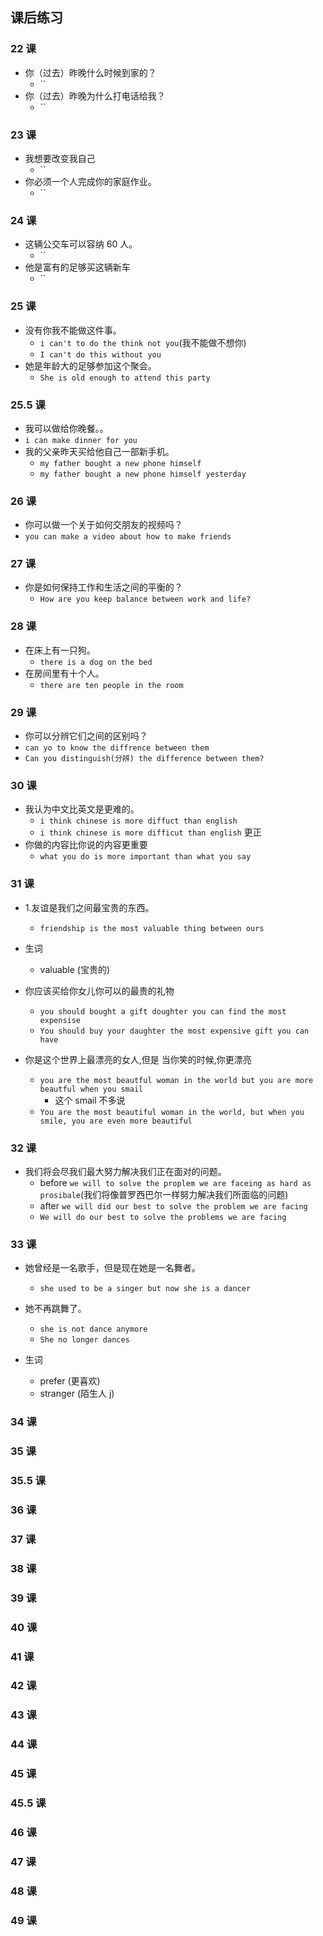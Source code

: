 ## 课后练习

### 22 课

- 你（过去）昨晚什么时候到家的？
  - ``
- 你（过去）昨晚为什么打电话给我？
  - ``

### 23 课

- 我想要改变我自己
  - ``
- 你必须一个人完成你的家庭作业。
  - ``

### 24 课

- 这辆公交车可以容纳 60 人。
  - ``
- 他是富有的足够买这辆新车
  - ``

### 25 课

- 没有你我不能做这件事。
  - `i can't to do the think not you`(我不能做不想你)
  -  `I can't do this without you`
- 她是年龄大的足够参加这个聚会。
  - `She is old enough to attend this party`

### 25.5 课

- 我可以做给你晚餐。。
- `i can make dinner for you`
- 我的父亲昨天买给他自己一部新手机。
  - `my father bought a new phone himself`
  - `my father bought a new phone himself yesterday`

### 26 课

- 你可以做一个关于如何交朋友的视频吗？
- `you can make a video about how to make friends`

### 27 课

- 你是如何保持工作和生活之间的平衡的？
  - `How are you keep balance between work and life?`

### 28 课

- 在床上有一只狗。
  - `there is a dog on the bed`
- 在房间里有十个人。
  - `there are ten people in the room`

### 29 课

- 你可以分辨它们之间的区别吗？
- `can yo to know the diffrence between them`
- `Can you distinguish(分辨) the difference between them?`

### 30 课

- 我认为中文比英文是更难的。
  - `i think chinese is more diffuct than english`
  - `i think chinese is more difficut than english` 更正
- 你做的内容比你说的内容更重要
  - `what you do is more important than what you say`

### 31 课

- 1.友谊是我们之间最宝贵的东西。

  - `friendship is the most valuable thing between ours`

- 生词

  - valuable (宝贵的)

- 你应该买给你女儿你可以的最贵的礼物
  - `you should bought a gift doughter you can find the most expensise`
  - `You should buy your daughter the most expensive gift you can have`
- 你是这个世界上最漂亮的女人,但是 当你笑的时候,你更漂亮
  - `you are the most beautful woman in the world but you are more beautful when you smail`
    - 这个 smail 不多说
  - `You are the most beautiful woman in the world, but when you smile, you are even more beautiful`

### 32 课

- 我们将会尽我们最大努力解决我们正在面对的问题。
  - before `we will to solve the proplem we are faceing as hard as prosibale`(我们将像普罗西巴尔一样努力解决我们所面临的问题)
  - after `we will did our best to solve the problem we are facing`
  - `We will do our best to solve the problems we are facing`

### 33 课

- 她曾经是一名歌手，但是现在她是一名舞者。
  - `she used to be a singer but now she is a dancer`
- 她不再跳舞了。
  - `she is not dance anymore`
  - `She no longer dances`

- 生词
  - prefer (更喜欢)
  - stranger (陌生人 j)

### 34 课

### 35 课

### 35.5 课

### 36 课

### 37 课

### 38 课

### 39 课

### 40 课

### 41 课

### 42 课

### 43 课

### 44 课

### 45 课

### 45.5 课

### 46 课

### 47 课

### 48 课

### 49 课
